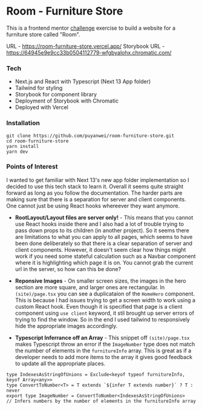 # Room - Furniture Store

This is a frontend mentor [challenge](https://www.frontendmentor.io/challenges/room-homepage-BtdBY_ENq) exercise to build a website for a furniture store called "Room".

URL - https://room-furniture-store.vercel.app/
Storybook URL - https://64945e9e9cc33b0504112779-wfgbyalohx.chromatic.com/

### Tech

- Next.js and React with Typescript (Next 13 App folder)
- Tailwind for styling
- Storybook for component library
- Deployment of Storybook with Chromatic
- Deployed with Vercel

### Installation

```
git clone https://github.com/puyanwei/room-furniture-store.git
cd room-furniture-store
yarn install
yarn dev
```

### Points of Interest

I wanted to get familiar with Next 13's new app folder implementation so I decided to use this tech stack to learn it. Overall it seems quite straight forward as long as you follow the documentation. The harder parts are making sure that there is a separation for server and client components. One cannot just be using React hooks whereever they want anymore.

- **RootLayout/Layout files are server only!** - This means that you cannot use React hooks inside there and I also had a lot of trouble trying to pass down props to its children (in another project). So it seems there are limitations to what you can apply to all pages, which seems to have been done deliberately so that there is a clear separation of server and client components. However, it doesn't seem clear how things might work if you need some stateful calculation such as a Navbar component where it is highlighting which page it is on. You cannot grab the current url in the server, so how can this be done?

- **Reponsive Images** - On smaller screen sizes, the images in the hero section are more square, and larger ones are rectangular. In `(site)/page.tsx` you can see a duplicataion of the `HomeHero` component. This is because I had issues trying to get a screen width to work using a custom React hook. Even though it is specified that page is a client component using `use client` keyword, it stil brought up server errors of trying to find the window. So in the end I used tailwind to responsively hide the appropriate images accordingly.

- **Typescript Inferrance off an Array** - This snippet off `(site)/page.tsx` makes Typescript throw an error if the `ImageNumber` type does not match the number of elements in the `furnitureInfo` array. This is great as if a developer needs to add more items to the array it gives good feedback to update all the appropriate places.

```
type IndexesAsStringOfUnions = Exclude<keyof typeof furnitureInfo, keyof Array<any>>
type ConvertToNumber<T> = T extends `${infer T extends number}` ? T : never
export type ImageNumber = ConvertToNumber<IndexesAsStringOfUnions>
// Infers numbers by the number of elements in the furnitureInfo array
```
